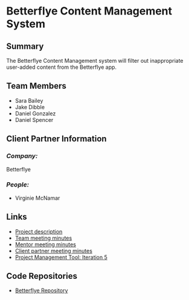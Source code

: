 # Betterflye Content Management System

## **Summary**

The Betterflye Content Management system will filter out inappropriate user-added content from the Betterflye app.

## **Team Members**

- Sara Bailey
- Jake Dibble
- Daniel Gonzalez 
- Daniel Spencer

## **Client Partner Information**

### *Company:*
Betterflye

### *People:*
- Virginie McNamar

## **Links**

- [Project description](ProjectDescription.md)
- [Team meeting minutes](MeetingMinutes/Team)
- [Mentor meeting minutes](MeetingMinutes/Mentor)
- [Client partner meeting minutes](MeetingMinutes/ClientPartner)
- [Project Management Tool: Iteration 5](https://github.com/s-cb/Betterflye-Content-Management-System/projects/5)


## **Code Repositories**

- <a href="https://github.com/tms326/Betterflye/tree/master">Betterflye Repository</a>

